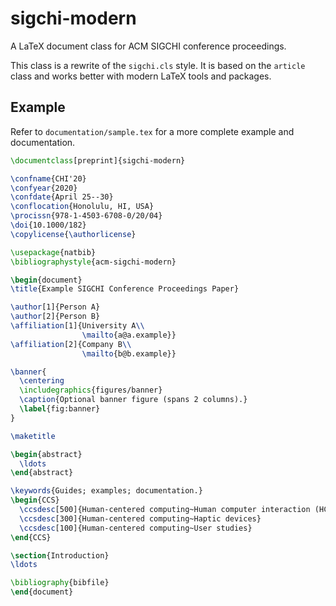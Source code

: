 sigchi-modern
=============

A LaTeX document class for ACM SIGCHI conference proceedings.

This class is a rewrite of the `sigchi.cls` style. It is based on the `article`
class and works better with modern LaTeX tools and packages.

Example
-------

Refer to `documentation/sample.tex` for a more complete example and
documentation.

```LaTeX
\documentclass[preprint]{sigchi-modern}

\confname{CHI'20}
\confyear{2020}
\confdate{April 25--30}
\conflocation{Honolulu, HI, USA}
\procissn{978-1-4503-6708-0/20/04}
\doi{10.1000/182}
\copylicense{\authorlicense}

\usepackage{natbib}
\bibliographystyle{acm-sigchi-modern}

\begin{document}
\title{Example SIGCHI Conference Proceedings Paper}

\author[1]{Person A}
\author[2]{Person B}
\affiliation[1]{University A\\
                \mailto{a@a.example}}
\affiliation[2]{Company B\\
                \mailto{b@b.example}}

\banner{
  \centering
  \includegraphics{figures/banner}
  \caption{Optional banner figure (spans 2 columns).}
  \label{fig:banner}
}

\maketitle

\begin{abstract}
  \ldots
\end{abstract}

\keywords{Guides; examples; documentation.}
\begin{CCS}
  \ccsdesc[500]{Human-centered computing~Human computer interaction (HCI)}
  \ccsdesc[300]{Human-centered computing~Haptic devices}
  \ccsdesc[100]{Human-centered computing~User studies}
\end{CCS}

\section{Introduction}
\ldots

\bibliography{bibfile}
\end{document}
```
